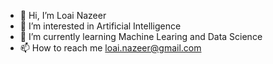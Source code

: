 - 👋 Hi, I’m Loai Nazeer
- 👀 I’m interested in Artificial Intelligence
- 🌱 I’m currently learning Machine Learing and Data Science
- 📫 How to reach me loai.nazeer@gmail.com

<!---
loaiwalid07/loaiwalid07 is a ✨ special ✨ repository because its `README.md` (this file) appears on your GitHub profile.
You can click the Preview link to take a look at your changes.
--->
